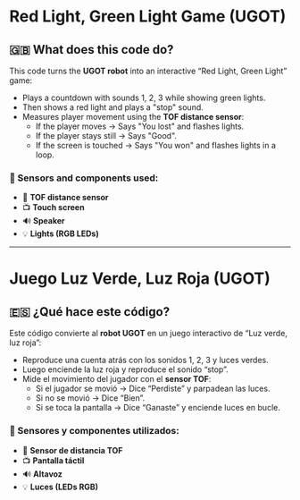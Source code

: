 # Red Light, Green Light Game (UGOT)  
## 🇬🇧 What does this code do?

This code turns the **UGOT robot** into an interactive “Red Light, Green Light” game:

- Plays a countdown with sounds 1, 2, 3 while showing green lights.
- Then shows a red light and plays a "stop" sound.
- Measures player movement using the **TOF distance sensor**:
  - If the player moves → Says "You lost" and flashes lights.
  - If the player stays still → Says "Good".
  - If the screen is touched → Says "You won" and flashes lights in a loop.

### 🔧 Sensors and components used:
- 📏 **TOF distance sensor**
- 📺 **Touch screen**
- 🔊 **Speaker**
- 💡 **Lights (RGB LEDs)**

---

# Juego Luz Verde, Luz Roja (UGOT)  
## 🇪🇸 ¿Qué hace este código?

Este código convierte al **robot UGOT** en un juego interactivo de “Luz verde, luz roja”:

- Reproduce una cuenta atrás con los sonidos 1, 2, 3 y luces verdes.
- Luego enciende la luz roja y reproduce el sonido “stop”.
- Mide el movimiento del jugador con el **sensor TOF**:
  - Si el jugador se movió → Dice “Perdiste” y parpadean las luces.
  - Si no se movió → Dice “Bien”.
  - Si se toca la pantalla → Dice “Ganaste” y enciende luces en bucle.

### 🔧 Sensores y componentes utilizados:
- 📏 **Sensor de distancia TOF**
- 📺 **Pantalla táctil**
- 🔊 **Altavoz**
- 💡 **Luces (LEDs RGB)**